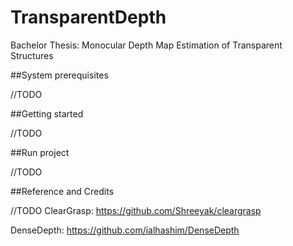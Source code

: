 # TransparentDepth
Bachelor Thesis: Monocular Depth Map Estimation of Transparent Structures

##System prerequisites

//TODO

##Getting started

//TODO


##Run project

//TODO


##Reference and Credits

//TODO
ClearGrasp: 
https://github.com/Shreeyak/cleargrasp

DenseDepth:
https://github.com/ialhashim/DenseDepth